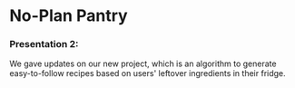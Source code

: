 # No-Plan Pantry
### Presentation 2:
We gave updates on our new project, which is an algorithm to generate easy-to-follow recipes based on users' leftover ingredients in their fridge.
